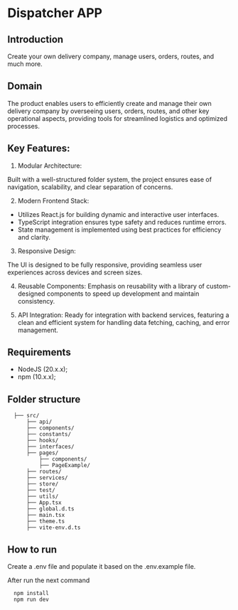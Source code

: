 # Dispatcher APP

## Introduction
  Create your own delivery company, manage users, orders, routes, and much more.

## Domain
  The product enables users to efficiently create and manage their own delivery company by overseeing users, orders, routes, and other key operational aspects, providing tools for streamlined logistics and optimized processes.

## Key Features:
  1. Modular Architecture:

  Built with a well-structured folder system, the project ensures ease of navigation, scalability, and clear separation of concerns.

  2. Modern Frontend Stack:

   - Utilizes React.js for building dynamic and interactive user interfaces.
   - TypeScript integration ensures type safety and reduces runtime errors.
   - State management is implemented using best practices for efficiency and clarity.

  3. Responsive Design:

  The UI is designed to be fully responsive, providing seamless user experiences across devices and screen sizes.

  4. Reusable Components:
  Emphasis on reusability with a library of custom-designed components to speed up development and maintain consistency.

  5. API Integration:
  Ready for integration with backend services, featuring a clean and efficient system for handling data fetching, caching, and error management.

## Requirements
 - NodeJS (20.x.x);
 - npm (10.x.x);

## Folder structure

```
  ├── src/
      ├── api/         
      ├── components/  
      ├── constants/    
      ├── hooks/        
      ├── interfaces/   
      ├── pages/
          ├── components/  
          ├── PageExample/
      ├── routes/
      ├── services/
      ├── store/
      ├── test/
      ├── utils/
      ├── App.tsx
      ├── global.d.ts
      ├── main.tsx
      ├── theme.ts
      ├── vite-env.d.ts
```

## How to run 

Create a .env file and populate it based on the .env.example file.

After run the next command

```
  npm install
  npm run dev
```
